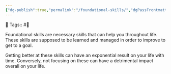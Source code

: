 ```yaml
---
{"dg-publish":true,"permalink":"/foundational-skills/","dgPassFrontmatter":true,"noteIcon":"3","created":"2023-11-14T21:08:43.804+05:30","updated":"2023-12-17T22:09:11.060+05:30"}
---
```


🧶 Tags:: #🌱

Foundational skills are necessary skills that can help you throughout life. These skills are supposed to be learned and managed in order to improve to get to a goal.

Getting better at these skills can have an exponential result on your life with time. Conversely, not focusing on these can have a detrimental impact overall on your life.